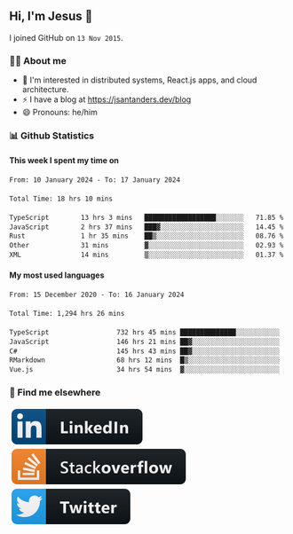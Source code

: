 ## Hi, I'm Jesus 👋

I joined GitHub on `13 Nov 2015`.

<!-- Talking about you -->

### 👨‍💻 About me

- 👦 I'm interested in distributed systems, React.js apps, and cloud architecture.
- ⚡️ I have a blog at <https://jsantanders.dev/blog>
- 😄 Pronouns: he/him

### 📊 Github Statistics

#### This week I spent my time on

<!--START_SECTION:weekly-->

```txt
From: 10 January 2024 - To: 17 January 2024

Total Time: 18 hrs 10 mins

TypeScript        13 hrs 3 mins   ██████████████████░░░░░░░   71.85 %
JavaScript        2 hrs 37 mins   ███▓░░░░░░░░░░░░░░░░░░░░░   14.45 %
Rust              1 hr 35 mins    ██▒░░░░░░░░░░░░░░░░░░░░░░   08.76 %
Other             31 mins         ▓░░░░░░░░░░░░░░░░░░░░░░░░   02.93 %
XML               14 mins         ▒░░░░░░░░░░░░░░░░░░░░░░░░   01.37 %
```

<!--END_SECTION:weekly-->

#### My most used languages

<!--START_SECTION:alltime-->

```txt
From: 15 December 2020 - To: 16 January 2024

Total Time: 1,294 hrs 26 mins

TypeScript                 732 hrs 45 mins ██████████████░░░░░░░░░░░   56.61 %
JavaScript                 146 hrs 21 mins ██▓░░░░░░░░░░░░░░░░░░░░░░   11.31 %
C#                         145 hrs 43 mins ██▓░░░░░░░░░░░░░░░░░░░░░░   11.26 %
RMarkdown                  68 hrs 12 mins  █▒░░░░░░░░░░░░░░░░░░░░░░░   05.27 %
Vue.js                     34 hrs 54 mins  ▓░░░░░░░░░░░░░░░░░░░░░░░░   02.70 %
```

<!--END_SECTION:alltime-->

### 📢 Find me elsewhere

<p>
  <a target="_blank" href="https://linkedin.com/in/jsantanders">
    <img src="https://github.com/jsantanders/jsantanders/blob/master/img/linkedin.svg" alt="LinkedIn" style="vertical-align:top; margin:4px">
  </a>
  
  <a target="_blank" href="https://stackoverflow.com/users/7318331/jesus-santander">
    <img src="https://github.com/jsantanders/jsantanders/blob/master/img/stackoverflow.svg" alt="StackOverflow" style="vertical-align:top; margin:4px">
  </a>
  
  <a target="_blank" href="http://twitter.com/jsantanders">
    <img src="https://github.com/jsantanders/jsantanders/blob/master/img/twitter.svg" alt="Twitter" style="vertical-align:top; margin:4px">
  </a>
</p>
